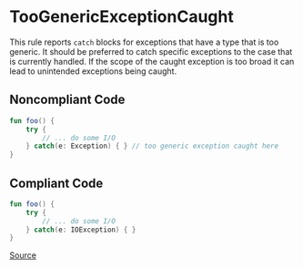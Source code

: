 # TooGenericExceptionCaught

This rule reports `catch` blocks for exceptions that have a type that is too generic.
It should be preferred to catch specific exceptions to the case that is currently handled. If the scope of the caught
exception is too broad it can lead to unintended exceptions being caught.

## Noncompliant Code

```kotlin
fun foo() {
    try {
        // ... do some I/O
    } catch(e: Exception) { } // too generic exception caught here
}
```
## Compliant Code

```kotlin
fun foo() {
    try {
        // ... do some I/O
    } catch(e: IOException) { }
}
```

[Source](https://arturbosch.github.io/detekt/exceptions.html#toogenericexceptioncaught)
